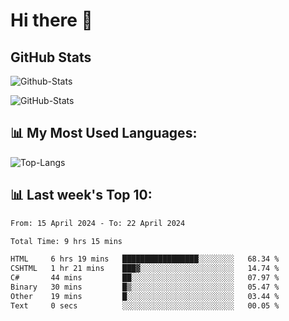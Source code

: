 # Hi there 👋

## GitHub Stats
![Github-Stats](https://github-readme-stats-sigma-five.vercel.app/api?username=ltorson&show_icons=true&theme=radical&count_private=true)

![GitHub-Stats](https://github-readme-stats.vercel.app/api/wakatime?username=LeeTorson&theme=synthwave&size_weight=0.5&count_weight=0.5&title_color=36F9F6&langs_count=10&count_private=true)

## 📊 My Most Used Languages:
![Top-Langs](https://github-readme-stats-sigma-five.vercel.app/api/top-langs/?username=LTorson&layout=compact&langs_count=10)


## 📊 Last week's Top 10:
<!--START_SECTION:waka-->

```txt
From: 15 April 2024 - To: 22 April 2024

Total Time: 9 hrs 15 mins

HTML     6 hrs 19 mins   █████████████████░░░░░░░░   68.34 %
CSHTML   1 hr 21 mins    ███▓░░░░░░░░░░░░░░░░░░░░░   14.74 %
C#       44 mins         ██░░░░░░░░░░░░░░░░░░░░░░░   07.97 %
Binary   30 mins         █▒░░░░░░░░░░░░░░░░░░░░░░░   05.47 %
Other    19 mins         █░░░░░░░░░░░░░░░░░░░░░░░░   03.44 %
Text     0 secs          ░░░░░░░░░░░░░░░░░░░░░░░░░   00.05 %
```

<!--END_SECTION:waka-->
